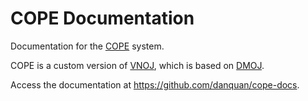 # COPE Documentation

Documentation for the [COPE](https://github.com/danquan/OJ) system.

COPE is a custom version of [VNOJ](https://github.com/VNOI-Admin/OJ), which is based on [DMOJ](https://github.com/DMOJ/online-judge).

Access the documentation at <https://github.com/danquan/cope-docs>.
